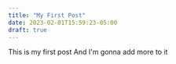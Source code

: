 ```yaml
---
title: "My First Post"
date: 2023-02-01T15:59:23-05:00
draft: true
---
```



This is my first post And I'm gonna add more to it
